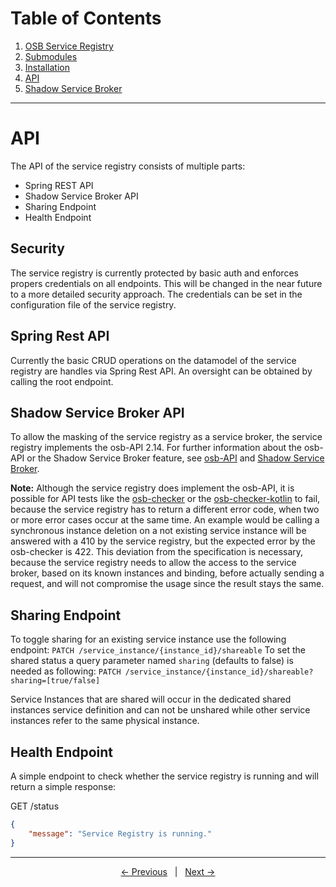 # Table of Contents
1. [OSB Service Registry](../README.md)
2. [Submodules](./submodules.md)
3. [Installation](./installation.md)
4. [API](#api)
5. [Shadow Service Broker](./shadowservicebroker.md)
---

# API

The API of the service registry consists of multiple parts:
* Spring REST API
* Shadow Service Broker API
* Sharing Endpoint
* Health Endpoint

## Security

The service registry is currently protected by basic auth and enforces propers credentials on all endpoints. This will be changed in the near future to a more detailed security approach. The credentials can be set in the configuration file of the service registry.

## Spring Rest API

Currently the basic CRUD operations on the datamodel of the service registry are handles via Spring Rest API. An oversight can be obtained by calling the root endpoint.

## Shadow Service Broker API

To allow the masking of the service registry as a service broker, the service registry implements the osb-API 2.14. For further information about the osb-API or the Shadow Service Broker feature, see [osb-API] and [Shadow Service Broker].

**Note:** Although the service registry does implement the osb-API, it is possible for API tests like the [osb-checker] or the [osb-checker-kotlin] to fail, because the service registry has to return a different error code, when two or more error cases occur at the same time. An example would be calling a synchronous instance deletion on a not existing service instance will be answered with a 410 by the service registry, but the expected error by the osb-checker is 422. This deviation from the specification is necessary, because the service registry needs to allow the access to the service broker, based on its known instances and binding, before actually sending a request, and will not compromise the usage since the result stays the same.

## Sharing Endpoint

To toggle sharing for an existing service instance use the following endpoint:
```PATCH /service_instance/{instance_id}/shareable```
To set the shared status a query parameter named `sharing` (defaults to false) is needed as following:
```PATCH /service_instance/{instance_id}/shareable?sharing=[true/false]```

Service Instances that are shared will occur in the dedicated shared instances service definition and can not be unshared while other service instances refer to the same physical instance.

## Health Endpoint
A simple endpoint to check whether the service registry is running and will return a simple response:

GET /status
```json
{
    "message": "Service Registry is running."
}
```


---
<p align="center">
    <span ><a href="./installation.md"><- Previous</a></span>
	    <span>&nbsp; | &nbsp;</span> 
    <span><a href="./shadowservicebroker.md">Next -></a></span>
</p>

[osb-API]: https://github.com/openservicebrokerapi/servicebroker
[Shadow Service Broker]: ./shadowservicebroker.md
[osb-checker]: https://github.com/openservicebrokerapi/osb-checker
[osb-checker-kotlin]: https://github.com/evoila/osb-checker-kotlin